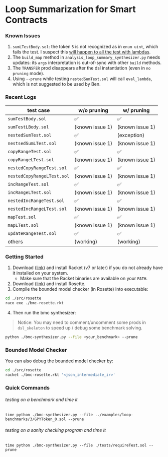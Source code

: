 # Loop Summarization for Smart Contracts

### Known Issues

1. `sumLTestBody.sol`: the token `5` is not recognized as in `enum uint`, which fails the test. I suspect this <u>will happen to all the test with lambdas</u>.
2. The `build_map` method in `analysis_loop_summary_synthesizer.py` needs updates: its `args` interpretation is out-of-sync with other `build` methods.
3. The `TRANSFER` prod disappears after the dsl instantiation (even in `no pruning` mode).
4. Using `--prune` while testing `nestedSumTest.sol` will call `eval_lambda`, which is not suggested to be used by Ben.

### Recent Logs

| test case                  | w/o pruning     | w/ pruning      |
| -------------------------- | --------------- | --------------- |
| `sumTestBody.sol`          | ✅               | ✅               |
| `sumTestLBody.sol`         | (known issue 1) | (known issue 1) |
| `nestedSumTest.sol`        | ✅               | (exception)     |
| `nestsedSumLTest.sol`      | (known issue 1) | (known issue 1) |
| `copyRangeTest.sol`        | ✅               | ✅               |
| `copyRangeLTest.sol`       | (known issue 1) | (known issue 1) |
| `nestedCopyRangeTest.sol`  | ✅               | ✅               |
| `nestedCopyRangeLTest.sol` | (known issue 1) | (known issue 1) |
| `incRangeTest.sol`         | ✅               | ✅               |
| `incRangeLTest.sol`        | (known issue 1) | (known issue 1) |
| `nestedIncRangeTest.sol`   | ✅               | ✅               |
| `nestedIncRangeLTest.sol`  | (known issue 1) | (known issue 1) |
| `mapTest.sol`              | ✅               | ✅               |
| `mapLTest.sol`             | (known issue 1) | (known issue 1) |
| `updateRangeTest.sol`      | ✅               | ✅               |
| others                     | (working)       | (working)       |

### Getting Started

1. Download ([link](https://racket-lang.org/download/)) and install Racket (v7 or later) if you do not already have it installed on your system.
   - Make sure that the Racket binaries are available on your `PATH`.
2. Download ([link](https://github.com/emina/rosette)) and install Rosette.
3. Compile the bounded model checker (in Rosette) into executable:

```bash
cd ./src/rosette
raco exe ./bmc-rosette.rkt
```

4. Then run the bmc synthesizer:

> Notice: You may need to comment/uncomment some prods in `dsl_skeleton` to speed up / debug some benchmark solving.

```bash
python ./bmc-synthesizer.py --file <your_benchmark> --prune
```

### Bounded Model Checker

You can also debug the bounded model checker by:

```bash
cd ./src/rosette
racket ./bmc-rosette.rkt '<json_intermediate_ir>'
```

### Quick Commands

###### testing on a benchmark and time it

```
time python ./bmc-synthesizer.py --file ../examples/loop-benchmarks/3/GPYToken_0.sol --prune
```

###### testing on a sanity checking program and time it

```
time python ./bmc-synthesizer.py --file ./tests/requireTest.sol --prune
```

